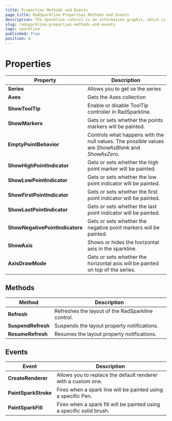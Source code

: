 ```yaml
---
title: Properties Methods and Events
page_title: RadSparkline Properties Methods and Events
description: The Sparkline control is an information graphic, which is characterized by small size, excellent performance.
slug: radsparkline-properties-methods-and-events
tags: sparkline
published: True
position: 6
---
```


# Properties

|__Property__|__Description__|
|---|---|
|__Series__|Allows you to get se the series|
|__Axes__| Gets the Axes collection|
|__ShowToolTip__|Enable or disable ToolTip controller in RadSparkline.|
|__ShowMarkers__|Gets or sets whether the points markers will be painted.|
|__EmptyPointBehavior__|Controls what happens with the null values. The possible values are *ShowAsBlank* and *ShowAsZero*.|
|__ShowHighPointIndicator__|Gets or sets whether the high point marker will be painted.|
|__ShowLowPointIndicator__|Gets or sets whether the low point indicator will be painted.|
|__ShowFirstPointIndicator__|Gets or sets whether the first point indicator will be painted.|
|__ShowLastPointIndicator__|Gets or sets whether the last point indicator will be painted.|
|__ShowNegativePointIndicators__|Gets or sets whether the negative point markers will be painted.|
|__ShowAxis__|Shows or hides the horizontal axis in the sparkline.|
|__AxisDrawMode__|Gets or sets whether the horizontal axis will be painted on top of the series.|

## Methods

|__Method__|__Description__|
|---|---|
|__Refresh__|Refreshes the layout of the RadSparkline control.|
|__SuspendRefresh__|Suspends the layout property notifications.|
|__ResumeRefresh__|Resumes the layout property notifications.|


## Events

|__Event__|__Description__|
|---|---|
|__CreateRenderer__|Allows you to replace the default renderer with a custom one.|
|__PaintSparkStroke__|Fires when a spark line will be painted using a specific Pen.|
|__PaintSparkFill__|Fires when a spark fill will be painted using a specific solid brush.|



